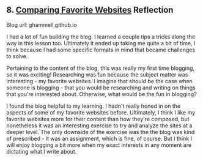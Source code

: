 ## 8. [Comparing Favorite Websites](8_technical_blog/readme.md) Reflection

Blog url: ghammell.github.io

I had a lot of fun building the blog.  I learned a couple tips a tricks along the way in this lesson too. Ultimately it ended up taking me quite a bit of time, I think because I had some specific formats in mind that became challenges to solve.  

Pertaining to the content of the blog, this was really my first time blogging, so it was exciting!  Researching was fun because the subject matter was interesting - my favorite websites.  I imagine that should be the case when someone is blogging - that you would be researching and writing on things that you're interested about.  Otherwise, what would be the fun in blogging?  

I found the blog helpful to my learning.  I hadn't really honed in on the aspects of some of my favorite websites before.  Ultimately, I think I like my favorite websites more for their content than how they're composed, but nonetheless it was an interesting exercise to try and analyze the sites at a deeper level.  The only downside of the exercise was the the blog was kind of prescribed - it was an assignment, which is fine, of course.  But I think I will enjoy blogging a bit more when my exact interests in any moment are dictating what I write about.

